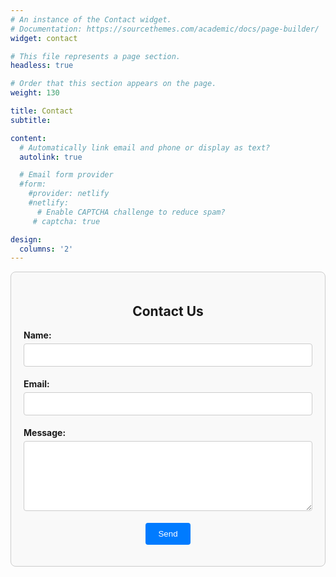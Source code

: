 ```yaml
---
# An instance of the Contact widget.
# Documentation: https://sourcethemes.com/academic/docs/page-builder/
widget: contact

# This file represents a page section.
headless: true

# Order that this section appears on the page.
weight: 130

title: Contact
subtitle:

content:
  # Automatically link email and phone or display as text?
  autolink: true

  # Email form provider
  #form:
    #provider: netlify
    #netlify:
      # Enable CAPTCHA challenge to reduce spam?
     # captcha: true

design:
  columns: '2'
---
```


  <form name="contact" netlify style="max-width: 600px; margin: auto; padding: 20px; border: 1px solid #ccc; border-radius: 8px; background-color: #f9f9f9;">
  <h2 style="text-align: center;">Contact Us</h2>
  
  <p>
    <label style="font-weight: bold;">Name:</label>
    <input type="text" name="name" required style="width: 100%; padding: 10px; margin: 5px 0; border-radius: 4px; border: 1px solid #ccc;" />
  </p>
  
  <p>
    <label style="font-weight: bold;">Email:</label>
    <input type="email" name="email" required style="width: 100%; padding: 10px; margin: 5px 0; border-radius: 4px; border: 1px solid #ccc;" />
  </p>
  
  <p>
    <label style="font-weight: bold;">Message:</label>
    <textarea name="message" rows="6" required style="width: 100%; padding: 10px; margin: 5px 0; border-radius: 4px; border: 1px solid #ccc;"></textarea>
  </p>
  
  <p style="text-align: center;">
    <button type="submit" style="background-color: #007bff; color: white; padding: 10px 20px; border: none; border-radius: 4px; cursor: pointer;">Send</button>
  </p>
</form>
